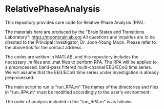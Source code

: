 # RelativePhaseAnalysis
This repository provides core code for Relative Phase Analysis (RPA).

The materials here are produced by the "Brain States and Transitions Laboratory": https://moonbrainlab.org
All questions and inquiries are to be directed to the Principal Investigator, Dr. Joon-Young Moon.
Please refer to the above link for the contact address.

The codes are written in MATLAB, and this repository includes the necessary .m files and .mat files to perform RPA.
The RPA will be applied to a preprocessed, band-pass filtered multi-channel EEG/ECoG time series.
We will assume that the EEG/ECoG time series under investigation is already preprocessed.

The main script to run is "run_RPA.m"
The names of the directories and files in "run_RPA.m" must be modified accordingly to the user's environment.

The order of analysis included in the "run_RPA.m" is as follows: 


